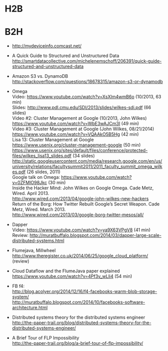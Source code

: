 # H2B


# B2H

* http://mydeviceinfo.comcast.net/
* A Quick Guide to Structured and Unstructured Data
<br>http://smartdatacollective.com/michelenemschoff/206391/quick-guide-structured-and-unstructured-data

* Amazon S3 vs. DynamoDB
<br>http://stackoverflow.com/questions/18678315/amazon-s3-or-dynamodb

* Omega
<br>Video: https://www.youtube.com/watch?v=XsXlm4wmB6o (10/2013, 63 min)
<br>Slides: http://www.pdl.cmu.edu/SDI/2013/slides/wilkes-sdi.pdf (66 slides)
<br>Video #2: Cluster Management at Google (10/2013, John Wilkes)
<br>https://www.youtube.com/watch?v=WbE3wAJCm3I (49 min)
<br>Video #3: Cluster Management at Google (John Wilkes, 08/21/2014)
<br>https://www.youtube.com/watch?v=VQAAkO5B5Hg (42 min)
<br>Lisa 13: Cluster Management at Google 
<br>https://www.usenix.org/cluster-management-google (50 min)
<br>https://www.usenix.org/sites/default/files/conference/protected-files/wilkes_lisa13_slides.pdf (34 slides)
<br>http://static.googleusercontent.com/media/research.google.com/en/us/university/relations/facultysummit2011/2011_faculty_summit_omega_wilkes.pdf (26 slides, 2011)
<br>Google talk on Omega: https://www.youtube.com/watch?v=0ZFMlO98Jkc (30 min)
<br>Inside the Hacker Mind: John Wilkes on Google Omega. Cade Metz, Wired. April 2013.
<br>http://www.wired.com/2013/04/google-john-wilkes-new-hackers
<br>Return of the Borg: How Twitter Rebuilt Google’s Secret Weapon. Cade Metz, Wired. March 2013.
<br>http://www.wired.com/2013/03/google-borg-twitter-mesos/all/


* Dapper
<br>Video: https://www.youtube.com/watch?v=ya9X63VPgV8 (41 min)
<br>Review: http://muratbuffalo.blogspot.com/2014/03/dapper-large-scale-distributed-systems.html

* Flumejava, Millwheel 
<br>http://www.theregister.co.uk/2014/06/25/google_cloud_platform/ (review)

* Cloud Dataflow and the FlumeJava paper explained
<br>https://www.youtube.com/watch?v=4Pf3v_wLli4 (54 min)

* FB f4:
<br>http://blog.acolyer.org/2014/12/16/f4-facebooks-warm-blob-storage-system/
<br>http://muratbuffalo.blogspot.com/2014/10/facebooks-software-architecture.html

* Distributed systems theory for the distributed systems engineer
<br>http://the-paper-trail.org/blog/distributed-systems-theory-for-the-distributed-systems-engineer/

* A Brief Tour of FLP Impossibility
<br>http://the-paper-trail.org/blog/a-brief-tour-of-flp-impossibility/


